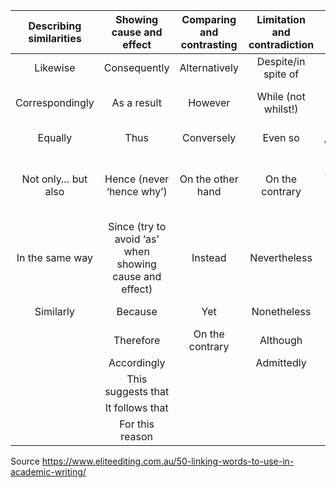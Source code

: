 | Describing similarities |                 Showing cause and effect                | Comparing and contrasting | Limitation and contradiction |                Emphasis, addition or example                |        Concluding        |
|:-----------------------:|:-------------------------------------------------------:|:-------------------------:|:----------------------------:|:-----------------------------------------------------------:|:------------------------:|
|         Likewise        |                       Consequently                      |       Alternatively       |      Despite/in spite of     |                        To illustrate                        |       To summarise       |
|     Correspondingly     |                       As a result                       |          However          |      While (not whilst!)     |                          To clarify                         | It can be concluded that |
|         Equally         |                           Thus                          |         Conversely        |            Even so           |                 Further (not ‘furthermore’)                 |      As can be seen      |
|    Not only… but also   |                Hence (never ‘hence why’)                |     On the other hand     |        On the contrary       | First, second and third (not firstly, secondly and thirdly) |        Ultimately        |
|     In the same way     | Since (try to avoid ‘as’ when showing cause and effect) |          Instead          |         Nevertheless         |                         For instance                        |      Given the above     |
|        Similarly        |                         Because                         |            Yet            |          Nonetheless         |                           Moreover                          |       As described       |
|                         |                        Therefore                        |      On the contrary      |           Although           |                          Typically                          |          Finally         |
|                         |                       Accordingly                       |                           |          Admittedly          |                          Especially                         |                          |
|                         |                    This suggests that                   |                           |                              |                           In fact                           |                          |
|                         |                     It follows that                     |                           |                              |                            Namely                           |                          |
|                         |                     For this reason                     |                           |                              |                         In addition                         |                          |


Source https://www.eliteediting.com.au/50-linking-words-to-use-in-academic-writing/
